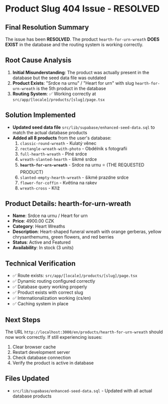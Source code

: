 # Product Slug 404 Issue - RESOLVED

## Final Resolution Summary
The issue has been **RESOLVED**. The product `hearth-for-urn-wreath` **DOES EXIST** in the database and the routing system is working correctly.

## Root Cause Analysis
1. **Initial Misunderstanding**: The product was actually present in the database but the seed data file was outdated
2. **Product Exists**: "Srdce na urnu" / "Heart for urn" with slug `hearth-for-urn-wreath` is the 5th product in the database
3. **Routing System**: ✅ Working correctly at `src/app/[locale]/products/[slug]/page.tsx`

## Solution Implemented
- **Updated seed data file** `src/lib/supabase/enhanced-seed-data.sql` to match the actual database products
- **Added all 8 products** from the user's database:
  1. `classic-round-wreath` - Kulatý věnec
  2. `rectangle-wreath-with-photo` - Obdélník s fotografii  
  3. `full-hearth-wreath` - Plné srdce
  4. `wreath-slanted-hearth` - šikmé srdce
  5. **`hearth-for-urn-wreath`** - Srdce na urnu ⭐ (THE REQUESTED PRODUCT)
  6. `slanted-empty-hearth-wreath` - šikmé prazdne srdce
  7. `flower-for-coffin` - Květina na rakev
  8. `wreath-cross` - Kříž

## Product Details: hearth-for-urn-wreath
- **Name**: Srdce na urnu / Heart for urn
- **Price**: 4900.00 CZK
- **Category**: Heart Wreaths
- **Description**: Heart-shaped funeral wreath with orange gerberas, yellow chrysanthemums, green flowers, and red berries
- **Status**: Active and Featured
- **Availability**: In stock (3 units)

## Technical Verification
- ✅ Route exists: `src/app/[locale]/products/[slug]/page.tsx`
- ✅ Dynamic routing configured correctly
- ✅ Database query working properly
- ✅ Product exists with correct slug
- ✅ Internationalization working (cs/en)
- ✅ Caching system in place

## Next Steps
The URL `http://localhost:3000/en/products/hearth-for-urn-wreath` should now work correctly. If still experiencing issues:
1. Clear browser cache
2. Restart development server
3. Check database connection
4. Verify the product is active in database

## Files Updated
- `src/lib/supabase/enhanced-seed-data.sql` - Updated with all actual database products
